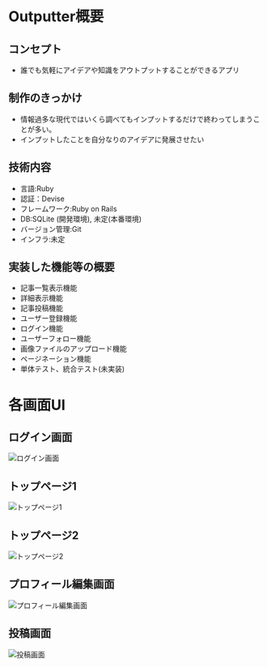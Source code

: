 # Outputter概要

## コンセプト
- 誰でも気軽にアイデアや知識をアウトプットすることができるアプリ

## 制作のきっかけ
- 情報過多な現代ではいくら調べてもインプットするだけで終わってしまうことが多い。
- インプットしたことを自分なりのアイデアに発展させたい

## 技術内容
- 言語:Ruby
- 認証：Devise
- フレームワーク:Ruby on Rails
- DB:SQLite (開発環境), 未定(本番環境)
- バージョン管理:Git
- インフラ:未定

## 実装した機能等の概要
- 記事一覧表示機能
- 詳細表示機能
- 記事投稿機能
- ユーザー登録機能
- ログイン機能
- ユーザーフォロー機能
- 画像ファイルのアップロード機能
- ページネーション機能
- 単体テスト、統合テスト(未実装)

# 各画面UI


## ログイン画面

![ログイン画面](https://user-images.githubusercontent.com/62749663/118425960-4711cb00-b705-11eb-8c34-58228e3c912a.png)


## トップページ1

![トップページ1](https://user-images.githubusercontent.com/62749663/118425947-3f522680-b705-11eb-86ae-ab44930b21e3.png)


## トップページ2

![トップページ2](https://user-images.githubusercontent.com/62749663/118425976-50029c80-b705-11eb-975f-1e27d5a6d370.png)


## プロフィール編集画面

![プロフィール編集画面](https://user-images.githubusercontent.com/62749663/118425967-4a0cbb80-b705-11eb-9eef-31787294390a.png)


## 投稿画面

![投稿画面](https://user-images.githubusercontent.com/62749663/118425970-4c6f1580-b705-11eb-90b6-9279b5243aff.png)

